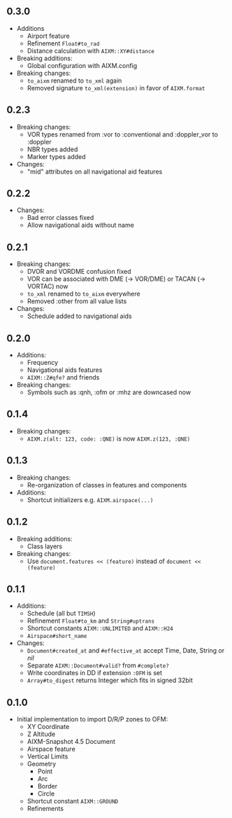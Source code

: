 ## 0.3.0

* Additions
  * Airport feature
  * Refinement `Float#to_rad`
  * Distance calculation with `AIXM::XY#distance`
* Breaking additions:
  * Global configuration with AIXM.config
* Breaking changes:
  * `to_aixm` renamed to `to_xml` again
  * Removed signature `to_xml(extension)` in favor of `AIXM.format`

## 0.2.3

* Breaking changes:
  * VOR types renamed from :vor to :conventional and :doppler_vor to :doppler
  * NBR types added
  * Marker types added
* Changes:
  * "mid" attributes on all navigational aid features

## 0.2.2

* Changes:
  * Bad error classes fixed
  * Allow navigational aids without name

## 0.2.1

* Breaking changes:
  * DVOR and VORDME confusion fixed
  * VOR can be associated with DME (-> VOR/DME) or TACAN (-> VORTAC) now
  * `to_xml` renamed to `to_aixm` everywhere
  * Removed :other from all value lists
* Changes:
  * Schedule added to navigational aids

## 0.2.0

* Additions:
  * Frequency
  * Navigational aids features
  * `AIXM::Z#qfe?` and friends
* Breaking changes:
  * Symbols such as :qnh, :ofm or :mhz are downcased now

## 0.1.4

* Breaking changes:
  * `AIXM.z(alt: 123, code: :QNE)` is now `AIXM.z(123, :QNE)`

## 0.1.3

* Breaking changes:
  * Re-organization of classes in features and components
* Additions:
  * Shortcut initializers e.g. `AIXM.airspace(...)`

## 0.1.2

* Breaking additions:
  * Class layers
* Breaking changes:
  * Use `document.features << (feature)` instead of `document << (feature)`

## 0.1.1

* Additions:
  * Schedule (all but `TIMSH`)
  * Refinement `Float#to_km` and `String#uptrans`
  * Shortcut constants `AIXM::UNLIMITED` and `AIXM::H24`
  * `Airspace#short_name`
* Changes:
  * `Document#created_at` and `#effective_at` accept Time, Date, String or *nil*
  * Separate `AIXM::Document#valid?` from `#complete?`
  * Write coordinates in DD if extension `:OFM` is set
  * `Array#to_digest` returns Integer which fits in signed 32bit

## 0.1.0

* Initial implementation to import D/R/P zones to OFM:
  * XY Coordinate
  * Z Altitude
  * AIXM-Snapshot 4.5 Document
  * Airspace feature
  * Vertical Limits
  * Geometry
    * Point
    * Arc
    * Border
    * Circle
  * Shortcut constant `AIXM::GROUND`
  * Refinements

